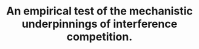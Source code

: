 ---
layout: publication
order: 41
title: "An empirical test of the mechanistic underpinnings of interference competition."
authors: R Beggs, JC Pierson, AIT Tulloch, W Blanchard, <b>MJ Westgate</b> & DB Lindenmayer
year: In press
journal: Oikos
tags: landscape_ecology
---